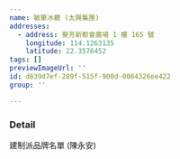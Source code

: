 ```yaml
---
name: 敏華冰廳 (太興集團)
addresses:
  - address: 葵芳新都會廣場 1 樓 165 號
    longitude: 114.1263135
    latitude: 22.3576452
tags: []
previewImageUrl: ''
id: d839d7ef-289f-515f-900d-0064326ee422
group: ''

---
```

### Detail
建制派品牌名單 (陳永安)

